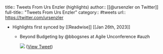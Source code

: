 title:: Tweets From Urs Enzler (highlights)
author:: [[@ursenzler on Twitter]]
full-title:: "Tweets From Urs Enzler"
category:: #tweets
url:: https://twitter.com/ursenzler

- Highlights first synced by [[Readwise]] [[Jan 26th, 2023]]
	- Beyond Budgeting by @bbogsnes at Agile Unconference #auzh 
	  
	  ![](https://pbs.twimg.com/media/EDyZCBOXYAA6JkF.jpg) ([View Tweet](https://twitter.com/ursenzler/status/1169978270386982913))